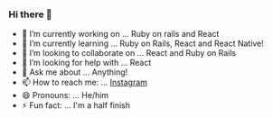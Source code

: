 ### Hi there 👋

- 🔭 I’m currently working on ... Ruby on rails and React
- 🌱 I’m currently learning ... Ruby on Rails, React and React Native!
- 👯 I’m looking to collaborate on ... React and Ruby on Rails
- 🤔 I’m looking for help with ... React
- 💬 Ask me about ... Anything!
- 📫 How to reach me: ... [Instagram](https://www.instagram.com/xferchovj/)
- 😄 Pronouns: ... He/him
- ⚡ Fun fact: ... I'm a half finish
